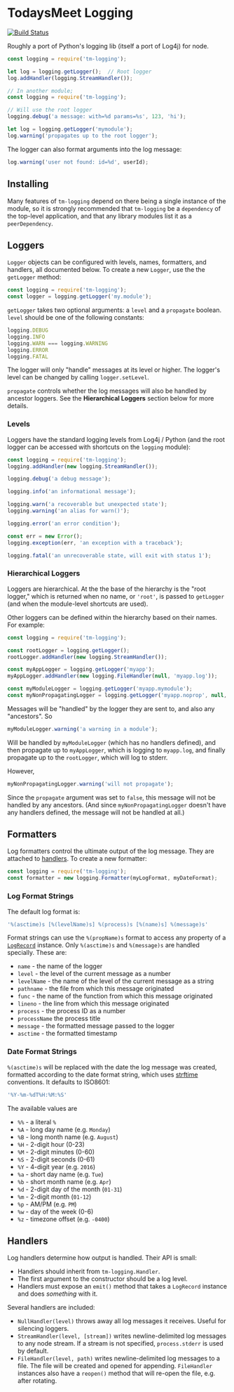 # TodaysMeet  Logging

[![Build Status](https://travis-ci.org/jsocol/tm-logging.svg?branch=master)](https://travis-ci.org/jsocol/tm-logging)

Roughly a port of Python's logging lib (itself a port of Log4j) for
node.


```js
const logging = require('tm-logging');

let log = logging.getLogger();  // Root logger
log.addHandler(logging.StreamHandler());

// In another module;
const logging = require('tm-logging');

// Will use the root logger
logging.debug('a message: with=%d params=%s', 123, 'hi');

let log = logging.getLogger('mymodule');
log.warning('propagates up to the root logger');
```

The logger can also format arguments into the log message:

```js
log.warning('user not found: id=%d', userId);
```


## Installing

Many features of `tm-logging` depend on there being a single instance of
the module, so it is strongly recommended that `tm-logging` be a
`dependency` of the top-level application, and that any library modules
list it as a `peerDependency`.


## Loggers

`Logger` objects can be configured with levels, names, formatters, and
handlers, all documented below. To create a new `Logger`, use the the
`getLogger` method:

```js
const logging = require('tm-logging');
const logger = logging.getLogger('my.module');
```

`getLogger` takes two optional arguments: a `level` and a `propagate`
boolean. `level` should be one of the following constants:

```js
logging.DEBUG
logging.INFO
logging.WARN === logging.WARNING
logging.ERROR
logging.FATAL
```

The logger will only "handle" messages at its level or higher. The
logger's level can be changed by calling `logger.setLevel`.

`propagate` controls whether the log messages will also be handled by
ancestor loggers. See the **Hierarchical Loggers** section below for
more details.


### Levels

Loggers have the standard logging levels from Log4j / Python (and the
root logger can be accessed with shortcuts on the `logging` module):

```js
const logging = require('tm-logging');
logging.addHandler(new logging.StreamHandler());

logging.debug('a debug message');

logging.info('an informational message');

logging.warn('a recoverable but unexpected state');
logging.warning('an alias for warn()');

logging.error('an error condition');

const err = new Error();
logging.exception(err, 'an exception with a traceback');

logging.fatal('an unrecoverable state, will exit with status 1');
```

### Hierarchical Loggers

Loggers are hierarchical. At the the base of the hierarchy is the "root
logger," which is returned when no name, or `'root'`, is passed to
`getLogger` (and when the module-level shortcuts are used).

Other loggers can be defined within the hierarchy based on their names.
For example:

```js
const logging = require('tm-logging');

const rootLogger = logging.getLogger();
rootLogger.addHandler(new logging.StreamHandler());

const myAppLogger = logging.getLogger('myapp');
myAppLogger.addHandler(new logging.FileHandler(null, 'myapp.log'));

const myModuleLogger = logging.getLogger('myapp.mymodule');
const myNonPropagatingLogger = logging.getLogger('myapp.noprop', null, false);
```

Messages will be "handled" by the logger they are sent to, and also any
"ancestors". So

```js
myModuleLogger.warning('a warning in a module');
```

Will be handled by `myModuleLogger` (which has no handlers defined), and
then propagate up to `myAppLogger`, which is logging to `myapp.log`, and
finally propagate up to the `rootLogger`, which will log to stderr.

However,

```js
myNonPropagatingLogger.warning('will not propagate');
```

Since the `propagate` argument was set to `false`, this message will not
be handled by any ancestors. (And since `myNonPropagatingLogger` doesn't
have any handlers defined, the message will not be handled at all.)


## Formatters

Log formatters control the ultimate output of the log message. They are
attached to [handlers](#handlers). To create a new formatter:

```js
const logging = require('tm-logging');
const formatter = new logging.Formatter(myLogFormat, myDateFormat);
```

### Log Format Strings

The default log format is:

```js
'%(asctime)s [%(levelName)s] %(process)s [%(name)s] %(message)s'
```

Format strings can use the `%(propName)s` format to access any property
of a [`LogRecord`](#logrecord) instance. Only `%(asctime)s` and
`%(message)s` are handled specially. These are:

- `name` - the name of the logger
- `level` - the level of the current message as a number
- `levelName` - the name of the level of the current message as a string
- `pathname` - the file from which this message originated
- `func` - the name of the function from which this message originated
- `lineno` - the line from which this message originated
- `process` - the process ID as a number
- `processName` the process title
- `message` - the formatted message passed to the logger
- `asctime` - the formatted timestamp


### Date Format Strings

`%(asctime)s` will be replaced with the date the log message was
created, formatted according to the date format string, which uses
[strftime](http://strftime.org/) conventions. It defaults to ISO8601:

```js
'%Y-%m-%dT%H:%M:%S'
```

The available values are

- `%%` - a literal `%`
- `%A` - long day name (e.g. `Monday`)
- `%B` - long month name (e.g. `August`)
- `%H` - 2-digit hour (0-23)
- `%M` - 2-digit minutes (0-60)
- `%S` - 2-digit seconds (0-61)
- `%Y` - 4-digit year (e.g. `2016`)
- `%a` - short day name (e.g. `Tue`)
- `%b` - short month name (e.g. `Apr`)
- `%d` - 2-digit day of the month (`01-31`)
- `%m` - 2-digit month (`01-12`)
- `%p` - AM/PM (e.g. `PM`)
- `%w` - day of the week (0-6)
- `%z` - timezone offset (e.g. `-0400`)

## Handlers

Log handlers determine how output is handled. Their API is small:

- Handlers should inherit from `tm-logging.Handler`.
- The first argument to the constructor should be a log level.
- Handlers must expose an `emit()` method that takes a `LogRecord`
  instance and does _something_ with it.

Several handlers are included:

- `NullHandler(level)` throws away all log messages it receives. Useful
  for silencing loggers.
- `StreamHandler(level, [stream])` writes newline-delimited log messages
  to any node stream. If a stream is not specified, `process.stderr` is
  used by default.
- `FileHandler(level, path)` writes newline-delimited log messages to a
  file. The file will be created and opened for appending. `FileHandler`
  instances also have a `reopen()` method that will re-open the file,
  e.g. after rotating.
